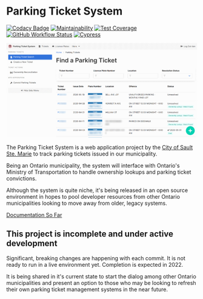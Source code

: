 # Parking Ticket System

[![Codacy Badge](https://img.shields.io/codacy/grade/3428568fcab54a1285b8e139e4fd9f41)](https://www.codacy.com/gh/cityssm/parking-ticket-system)
[![Maintainability](https://img.shields.io/codeclimate/maintainability/cityssm/parking-ticket-system)](https://codeclimate.com/github/cityssm/parking-ticket-system/maintainability)
[![Test Coverage](https://img.shields.io/codeclimate/coverage/cityssm/parking-ticket-system)](https://codeclimate.com/github/cityssm/parking-ticket-system/test_coverage)
[![GitHub Workflow Status](https://img.shields.io/github/workflow/status/cityssm/parking-ticket-system/Coverage%20Testing)](https://github.com/cityssm/parking-ticket-system/actions/workflows/coverage.yml)
[![Cypress](https://img.shields.io/endpoint?url=https://dashboard.cypress.io/badge/simple/8da27w/master&style=flat&logo=cypress)](https://dashboard.cypress.io/projects/8da27w/runs)

![Parking Ticket Search](docs/images/ticket-search.png)

The Parking Ticket System is a web application project by the
[City of Sault Ste. Marie](https://saultstemarie.ca/)
to track parking tickets issued in our municipality.

Being an Ontario municipality, the system will interface with
Ontario's Ministry of Transportation to handle ownership lookups
and parking ticket convictions.

Although the system is quite niche, it's being released in an open source environment
in hopes to pool developer resources from other Ontario municipalities
looking to move away from older, legacy systems.

[Documentation So Far](https://cityssm.github.io/parking-ticket-system/docs)

## This project is incomplete and under active development

Significant, breaking changes are happening with each commit.
It is not ready to run in a live environment yet.
Completion is expected in 2022.

It is being shared in it's current state to start the dialog among
other Ontario municipalities and present an option to those who may be looking
to refresh their own parking ticket management systems in the near future.
